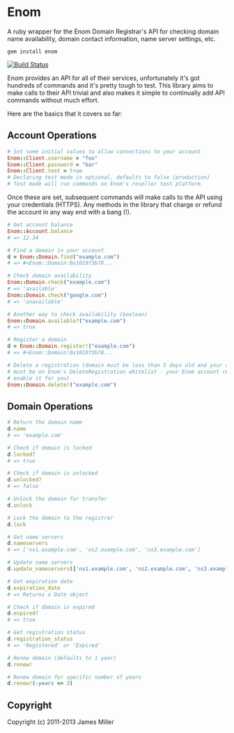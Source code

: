 # Enom

A ruby wrapper for the Enom Domain Registrar's API for checking domain name
availability, domain contact information, name server settings, etc.

```
gem install enom
```

[![Build Status](https://secure.travis-ci.org/bensie/enom.png)](http://travis-ci.org/bensie/enom)

Enom provides an API for all of their services, unfortunately it's got hundreds of commands and it's pretty tough to test.  This library aims to make calls to their API trivial and also makes it simple to continually add API commands without much effort.

Here are the basics that it covers so far:

## Account Operations

```ruby
# Set some initial values to allow connections to your account
Enom::Client.username = "foo"
Enom::Client.password = "bar"
Enom::Client.test = true
# Declaring test mode is optional, defaults to false (production)
# Test mode will run commands on Enom's reseller test platform
```

Once these are set, subsequent commands will make calls to the API using your credentials (HTTPS).  Any methods in the library that charge or refund the account in any way end with a bang (!).

```ruby
# Get account balance
Enom::Account.balance
# => 12.34

# Find a domain in your account
d = Enom::Domain.find("example.com")
# => #<Enom::Domain:0x1019f3b78...

# Check domain availability
Enom::Domain.check("example.com")
# => 'available'
Enom::Domain.check("google.com")
# => 'unavailable'

# Another way to check availability (boolean)
Enom::Domain.available?("example.com")
# => true

# Register a domain
d = Enom::Domain.register!("example.com")
# => #<Enom::Domain:0x1019f3b78...

# Delete a registration (domain must be less than 5 days old and your account
# must be on Enom's DeleteRegistration whitelist - your Enom account rep can
# enable it for you)
Enom::Domain.delete!("example.com")
```

## Domain Operations

```ruby
# Return the domain name
d.name
# => 'example.com'

# Check if domain is locked
d.locked?
# => true

# Check if domain is unlocked
d.unlocked?
# => false

# Unlock the domain for transfer
d.unlock

# Lock the domain to the registrar
d.lock

# Get name servers
d.nameservers
# => ['ns1.example.com', 'ns2.example.com', 'ns3.example.com']

# Update name servers
d.update_nameservers(['ns1.example.com', 'ns2.example.com', 'ns3.example.com'])

# Get expiration date
d.expiration_date
# => Returns a Date object

# Check if domain is expired
d.expired?
# => true

# Get registration status
d.registration_status
# => 'Registered' or 'Expired'

# Renew domain (defaults to 1 year)
d.renew!

# Renew domain for specific number of years
d.renew!(:years => 3)
```

## Copyright

Copyright (c) 2011-2013 James Miller

